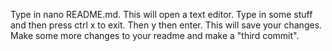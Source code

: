 Type in nano README.md. This will open a text editor. Type in some stuff and then press ctrl x to exit. Then y then enter. This will save your changes.
Make some more changes to your readme and make a "third commit".

